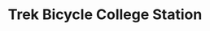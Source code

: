 ---
title: "Trek Bicycle College Station"
url: /college-station/trek-bicycle-college-station/
shop: Fahrrad
---
